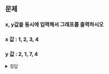## 문제
### x, y값을 동시에 입력해서 그래프를 출력하시오
### x 값 : 1, 2, 3, 4
### y 값 : 2, 1, 7, 4

<details><summary>정답</summary><p>
<img width="1000" src = "https://github.com/sejongsmarcle/2023_Autumn_DataAnalysisStudy/assets/128459453/1d64ba04-b092-44af-9389-c4feae904a03">
</p></details>
